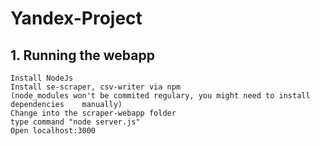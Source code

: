 # Yandex-Project
## 1. Running the webapp
    Install NodeJs
    Install se-scraper, csv-writer via npm
    (node_modules won't be commited regulary, you might need to install dependencies    manually)
    Change into the scraper-webapp folder
    type command "node server.js"
    Open localhost:3000
    
    
    
    
